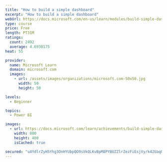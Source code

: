 ```yaml
---
title: "How to build a simple dashboard"
excerpt: "How to build a simple dashboard"
webUrl: https://docs.microsoft.com/en-us/learn/modules/build-simple-dashboard/
type: course
price: Free
length: PT31M
ratings:
  count: 2492
  average: 4.6930175
heat: 55

provider:
  name: Microsoft Learn
  domain: microsoft.com
  images:
    - url: /assets/images/organizations/microsoft.com-50x50.jpg
      width: 50
      height: 50

levels:
  - Beginner

topics:
  - Power BI

images:
  - url: https://docs.microsoft.com/learn/achievements/build-simple-dashboard-social.png
    width: 800
    height: 400
    isCached: true

secured: "u4YdlrZyH5Yhg3OnHYUbpQO9sVkQLKvBpM8PYBUZZlrZezFiEsjVy/k42UaqOPuktoJlwQk1Q3J6Q0TmENXHIKge4NksKyKya6fk6Yklo4b1hnfkg7VwRkH/BiQJYdA46aPDOpYr4QFU5ejAnatLdtO+f0+VdghtakHAG4vu1+8HnsX6ygw9MyHEsvmpH4FNhpJc8eHGirV5/EikkV8hwH3o0Yk4ekCcABj0j+iRexKYcn5te/CugsKX+2pBMUO9biFM0AY3MdOsx2dpo3bxV5PIUgAuC0PAboexAwYL4ioYkYnmm0rAITSPjbuFuijWlj7kmwcvQiJDKlSnhPcVBlLm02lY1incVXQ0eNputHzhDKeeFyNNCcAsQ/vT1o2K4g4Aiv2We6LCTHYS3ZC2hcnkJuRxUB60VgmtA6PMTY4=;wc0VNHd/cgyo+rRvxzUcGA=="
---
```


